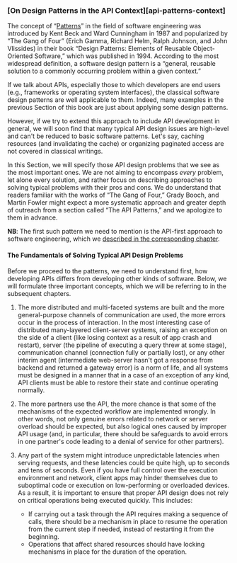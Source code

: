 ### [On Design Patterns in the API Context][api-patterns-context]

The concept of “[Patterns](https://en.wikipedia.org/wiki/Software_design_pattern#History)” in the field of software engineering was introduced by Kent Beck and Ward Cunningham in 1987 and popularized by “The Gang of Four” (Erich Gamma, Richard Helm, Ralph Johnson, and John Vlissides) in their book “Design Patterns: Elements of Reusable Object-Oriented Software,” which was published in 1994. According to the most widespread definition, a software design pattern is a “general, reusable solution to a commonly occurring problem within a given context.”

If we talk about APIs, especially those to which developers are end users (e.g., frameworks or operating system interfaces), the classical software design patterns are well applicable to them. Indeed, many examples in the previous Section of this book are just about applying some design patterns.

However, if we try to extend this approach to include API development in general, we will soon find that many typical API design issues are high-level and can't be reduced to basic software patterns. Let's say, caching resources (and invalidating the cache) or organizing paginated access are not covered in classical writings.

In this Section, we will specify those API design problems that we see as the most important ones. We are not aiming to encompass *every* problem, let alone every solution, and rather focus on describing approaches to solving typical problems with their pros and cons. We do understand that readers familiar with the works of “The Gang of Four,” Grady Booch, and Martin Fowler might expect a more systematic approach and greater depth of outreach from a section called “The API Patterns,” and we apologize to them in advance.

**NB**: The first such pattern we need to mention is the API-first approach to software engineering, which we [described in the corresponding chapter](#intro-api-first-approach).

#### The Fundamentals of Solving Typical API Design Problems

Before we proceed to the patterns, we need to understand first, how developing APIs differs from developing other kinds of software. Below, we will formulate three important concepts, which we will be referring to in the subsequent chapters.

  1. The more distributed and multi-faceted systems are built and the more general-purpose channels of communication are used, the more errors occur in the process of interaction. In the most interesting case of distributed many-layered client-server systems, raising an exception on the side of a client (like losing context as a result of app crash and restart), server (the pipeline of executing a query threw at some stage), communication channel (connection fully or partially lost), or any other interim agent (intermediate web-server hasn't got a response from backend and returned a gateway error) is a norm of life, and all systems must be designed in a manner that in a case of an exception of any kind, API clients must be able to restore their state and continue operating normally.

  2. The more partners use the API, the more chance is that some of the mechanisms of the expected workflow are implemented wrongly. In other words, not only genuine errors related to network or server overload should be expected, but also logical ones caused by improper API usage (and, in particular, there should be safeguards to avoid errors in one partner's code leading to a denial of service for other partners).

  3. Any part of the system might introduce unpredictable latencies when serving requests, and these latencies could be quite high, up to seconds and tens of seconds. Even if you have full control over the execution environment and network, client apps may hinder themselves due to suboptimal code or execution on low-performing or overloaded devices. As a result, it is important to ensure that proper API design does not rely on critical operations being executed quickly. This includes:
      * If carrying out a task through the API requires making a sequence of calls, there should be a mechanism in place to resume the operation from the current step if needed, instead of restarting it from the beginning.
      * Operations that affect shared resources should have locking mechanisms in place for the duration of the operation.
